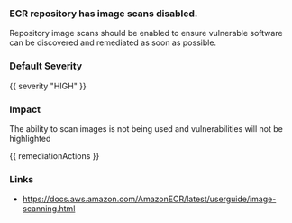 
### ECR repository has image scans disabled.

Repository image scans should be enabled to ensure vulnerable software can be discovered and remediated as soon as possible.

### Default Severity
{{ severity "HIGH" }}

### Impact
The ability to scan images is not being used and vulnerabilities will not be highlighted

<!-- DO NOT CHANGE -->
{{ remediationActions }}

### Links
- https://docs.aws.amazon.com/AmazonECR/latest/userguide/image-scanning.html
        